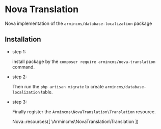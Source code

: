 # Nova Translation
Nova implementation of the `armincms/database-localization` package


## Installation
- step 1:

	install package by the `composer require armincms/nova-translation` command.

- step 2:

	Then run the `php artisan migrate` to create `armincms/database-localization` table.

- step 3: 

	Finally register the `Armincms\NovaTranslation\Translation` resource.

	Nova::resources([
		\Armincms\NovaTranslation\Translation
	]) 